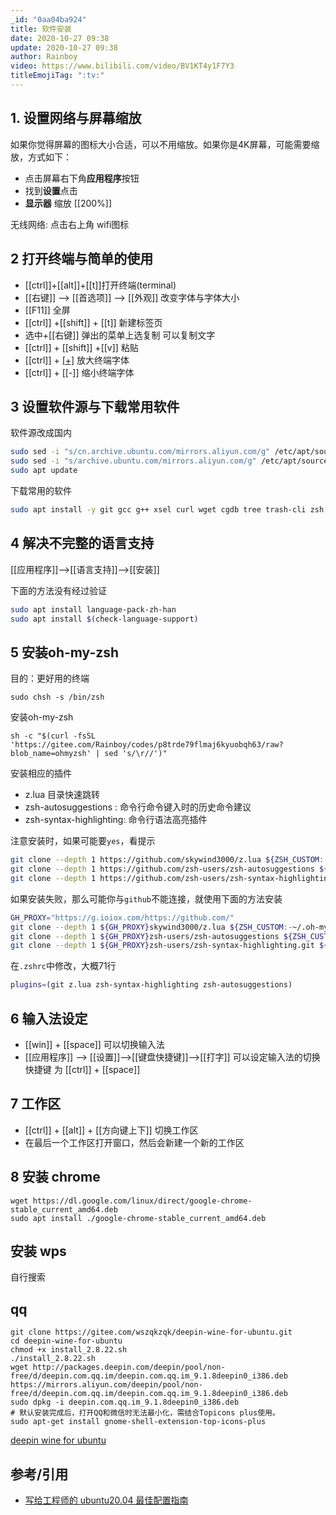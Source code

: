```yaml
---
_id: "0aa04ba924"
title: 软件安装
date: 2020-10-27 09:38
update: 2020-10-27 09:38
author: Rainboy
video: https://www.bilibili.com/video/BV1KT4y1F7Y3
titleEmojiTag: ":tv:"
---
```


## 1. 设置网络与屏幕缩放

如果你觉得屏幕的图标大小合适，可以不用缩放。如果你是4K屏幕，可能需要缩放，方式如下：

 - 点击屏幕右下角**应用程序**按钮
 - 找到**设置**点击
 - **显示器** 缩放 [[200%]]

无线网络: 点击右上角 wifi图标


## 2 打开终端与简单的使用


- [[ctrl]]+[[alt]]+[[t]]打开终端(terminal)
- [[右键]] --> [[首选项]] --> [[外观]] 改变字体与字体大小
- [[F11]] 全屏
- [[ctrl]] +[[shift]] + [[t]] 新建标签页
- 选中+[[右键]] 弹出的菜单上选复制 可以复制文字
- [[ctrl]] + [[shift]] +[[v]] 粘贴
- [[ctrl]] + [[+]]([[ctrl]]+[[shift]]+[[=]]) 放大终端字体
- [[ctrl]] + [[-]] 缩小终端字体

## 3 设置软件源与下载常用软件

软件源改成国内
```bash
sudo sed -i "s/cn.archive.ubuntu.com/mirrors.aliyun.com/g" /etc/apt/sources.list
sudo sed -i "s/archive.ubuntu.com/mirrors.aliyun.com/g" /etc/apt/sources.list
sudo apt update
```

下载常用的软件
```bash
sudo apt install -y git gcc g++ xsel curl wget cgdb tree trash-cli zsh lua5.3
```

## 4 解决不完整的语言支持

[[应用程序]]-->[[语言支持]]-->[[安装]]

下面的方法没有经过验证

```bash
sudo apt install language-pack-zh-han
sudo apt install $(check-language-support)
```

## 5 安装oh-my-zsh

目的：更好用的终端

```
sudo chsh -s /bin/zsh
```

安装oh-my-zsh

```
sh -c "$(curl -fsSL 'https://gitee.com/Rainboy/codes/p8trde79flmaj6kyuobqh63/raw?blob_name=ohmyzsh' | sed 's/\r//')"
```
安装相应的插件

- z.lua 目录快速跳转
- zsh-autosuggestions : 命令行命令键入时的历史命令建议
- zsh-syntax-highlighting: 命令行语法高亮插件

注意安装时，如果可能要`yes`，看提示

```bash
git clone --depth 1 https://github.com/skywind3000/z.lua ${ZSH_CUSTOM:-~/.oh-my-zsh/custom}/plugins/z.lua
git clone --depth 1 https://github.com/zsh-users/zsh-autosuggestions ${ZSH_CUSTOM:-~/.oh-my-zsh/custom}/plugins/zsh-autosuggestions
git clone --depth 1 https://github.com/zsh-users/zsh-syntax-highlighting.git ${ZSH_CUSTOM:-~/.oh-my-zsh/custom}/plugins/zsh-syntax-highlighting
```

如果安装失败，那么可能你与`github`不能连接，就使用下面的方法安装

```bash
GH_PROXY="https://g.ioiox.com/https://github.com/"
git clone --depth 1 ${GH_PROXY}skywind3000/z.lua ${ZSH_CUSTOM:-~/.oh-my-zsh/custom}/plugins/z.lua
git clone --depth 1 ${GH_PROXY}zsh-users/zsh-autosuggestions ${ZSH_CUSTOM:-~/.oh-my-zsh/custom}/plugins/zsh-autosuggestions
git clone --depth 1 ${GH_PROXY}zsh-users/zsh-syntax-highlighting.git ${ZSH_CUSTOM:-~/.oh-my-zsh/custom}/plugins/zsh-syntax-highlighting
```

在`.zshrc`中修改，大概71行

```bash
plugins=(git z.lua zsh-syntax-highlighting zsh-autosuggestions)
```

## 6 输入法设定

- [[win]] + [[space]] 可以切换输入法
- [[应用程序]] --> [[设置]]-->[[键盘快捷键]]-->[[打字]] 可以设定输入法的切换快捷键 为 [[ctrl]] + [[space]]

## 7 工作区

 - [[ctrl]] + [[alt]] + [[方向键上下]] 切换工作区
 - 在最后一个工作区打开窗口，然后会新建一个新的工作区

## 8 安装 chrome

```
wget https://dl.google.com/linux/direct/google-chrome-stable_current_amd64.deb
sudo apt install ./google-chrome-stable_current_amd64.deb
```
## 安装 wps

自行搜索

## qq


```
git clone https://gitee.com/wszqkzqk/deepin-wine-for-ubuntu.git
cd deepin-wine-for-ubuntu
chmod +x install_2.8.22.sh
./install_2.8.22.sh
wget http://packages.deepin.com/deepin/pool/non-free/d/deepin.com.qq.im/deepin.com.qq.im_9.1.8deepin0_i386.deb
https://mirrors.aliyun.com/deepin/pool/non-free/d/deepin.com.qq.im/deepin.com.qq.im_9.1.8deepin0_i386.deb
sudo dpkg -i deepin.com.qq.im_9.1.8deepin0_i386.deb
# 默认安装完成后，打开QQ和微信时无法最小化，需结合Topicons plus使用。
sudo apt-get install gnome-shell-extension-top-icons-plus
```

[deepin wine for ubuntu](https://gitee.com/wszqkzqk/deepin-wine-for-ubuntu)

## 参考/引用

 - [写给工程师的 ubuntu20.04 最佳配置指南](https://sspai.com/post/60411)

